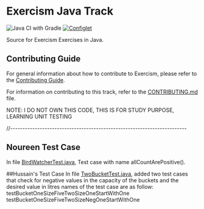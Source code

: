# Exercism Java Track

![Java CI with Gradle](https://github.com/exercism/java/workflows/Java%20CI%20with%20Gradle/badge.svg)
[![Configlet](https://github.com/exercism/java/actions/workflows/configlet.yml/badge.svg)](https://github.com/exercism/java/actions/workflows/configlet.yml)

Source for Exercism Exercises in Java.

## Contributing Guide

For general information about how to contribute to Exercism, please refer to the [Contributing Guide](https://exercism.org/contributing).

For information on contributing to this track, refer to the [CONTRIBUTING.md](https://github.com/exercism/java/blob/main/CONTRIBUTING.md) file.

NOTE: I DO NOT OWN THIS CODE, THIS IS FOR STUDY PURPOSE, LEARNING UNIT TESTING

//------------------------------------------------------------------------

## Noureen Test Case

In file [BirdWatcherTest.java](https://github.com/karissa-kaal/proj-hnr-Unit-ExercismTest/blob/main/exercises/concept/bird-watcher/src/test/java/BirdWatcherTest.java), Test case with name allCountArePositive().


##Hussain's Test Case
In file [TwoBucketTest.java](https://github.com/karissa-kaal/proj-hnr-Unit-ExercismTest/blob/main/exercises/practice/two-bucket/src/test/java/TwoBucketTest.java), added two test cases that check for negative values in the capacity of the buckets and the desired value in litres
names of the test case are as follow:
testBucketOneSizeFiveTwoSizeOneStartWithOne
testBucketOneSizeFiveTwoSizeNegOneStartWithOne
